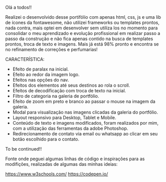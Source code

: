 Olá a todos!!

Realizei o desenvolvido desse portifólio com apenas html, css, js e uma lib de ícones da fontawesome, não utilizei frameworks ou templates prontos, nada contra, mais optei em desenvolver sem utiliza los no momento para consolidar o meu aprendizado e evolução profissional em realizar passo a passo da construção e não fica apenas contido na busca de templates prontos, troca de texto e imagens. Mais já está 98% pronto e encontra se no refinamento de correções e perfumarias!

CARACTERÍSTICA:

- Efeito de paralax na inicial.
- Efeito ao redor da imagem logo.
- Efeitos nas opções do nav.
- Efeitos dos elementos até seus destinos ao rola o scroll.
- Efeitos de decodificação com troca de texto na inicial.
- Filtro de categoria na galeria de portfólio.
- Efeito de zoom em preto e branco ao passar o mouse na imagem da galeria.
- Modal para visualização nas imagens clicadas da galeria do portfólio.
- Layout responsivo para Desktop, Tablet e Mobile.
- Conteúdo de texto e imagens modificados, foram realizados por mim, com a utilização das ferramentas da adobe Photoshop.
- Redirecionamento de contato via email ou whatsapp ao clicar em seu botão escolhido para o contato.

To be continued!!

Fonte onde peguei algumas linhas de código e inspirações para as modifições, realizadas de algumas das minhas ideias:

https://www.w3schools.com/
https://codepen.io/